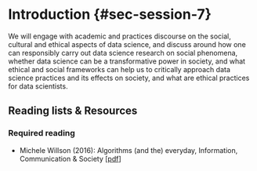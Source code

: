 # Introduction {#sec-session-7}

We will engage with academic and practices discourse on the social, cultural and ethical aspects of data science, and discuss around how one can responsibly carry out data science research on social phenomena, whether data science can be a transformative power in society, and what ethical and social frameworks can help us to critically approach data science practices and its effects on society, and what are ethical practices for data scientists.

## Reading lists & Resources

### Required reading

- Michele Willson (2016): Algorithms (and the) everyday, Information, Communication & Society [[pdf](https://criticism.english.illinois.edu/sites/criticism.english.illinois.edu/files/Willson%20-%20Algorithms%20and%20the%20everyday.pdf)]

